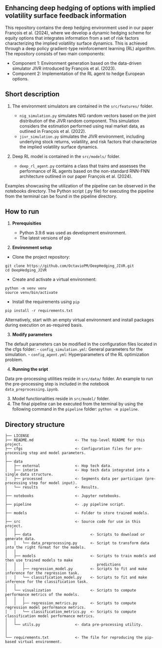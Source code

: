 ## Enhancing deep hedging of options with implied volatility surface feedback information

This repository contains the deep hedging environment used in our paper François et al. (2024), where we develop a dynamic hedging scheme for equity options that integrates information from a set of risk factors characterizing the implied volatility surface dynamics. This is achieved through a deep policy gradient-type reinforcement learning (RL) algorithm. The repository consists of two main components:

- Component 1: Environment generation based on the data-driven simulator JIVR introduced by François et al. (2023).
- Component 2: Implementation of the RL agent to hedge European options.

## Short description

1. The environment simulators are contained in the `src/features/` folder.

    - `nig_simulation.py` simulates NIG random vectors based on the joint distribution of the JIVR random component. This simulation considers the estimation performed using real market data, as outlined in François et al. (2022).
    - `jivr_simulation.py` simulates the JIVR environment, including underlying stock returns, volatility, and risk factors that characterize the implied volatility surface dynamics.

2. Deep RL model is contained in the `src/models/` folder. 

    - `deep_rl_agent.py` contains a class that trains and assesses the performance of RL agents based on the non-standard RNN-FNN architecture outlined in our paper François et al. (2024).

Examples showcasing the utilization of the pipeline can be observed in the notebooks directory.
The Python script (.py file) for executing the pipeline from the terminal can be found in the pipeline directory.

## How to run

1. **Prerequisities**
    - Python 3.9.6 was used as development environment.
    - The latest versions of pip

2. **Environment setup**

- Clone the project repository:

```nohighlight
git clone https://github.com/OctavioPM/DeepHedging_JIVR.git
cd DeepHedging_JIVR
```

- Create and activate a virtual environment:

```nohighlight
python -m venv venv
source venv/bin/activate
```

- Install the requirements using `pip`

```nohighlight
pip install -r requirements.txt
```

Alternatively, start with an empty virtual environment and install packages during execution on as-required basis.

3. **Modify parameters**

The default parameters can be modified in the configuration files located in the cfgs folder:
    - `config_simulation.yml`: General parameters for the simulation.
    - `config_agent.yml`: Hyperparameters of the RL optimization problem.

4. **Running the sript**

Data pre-processing utilities reside in `src/data/` folder. 
An example to run the pre-processing step is included in the notebook
`data_preprocessing.ipynb`. 

3. Model functionalities reside in `src/model/` folder. 
4. The final pipeline can be executed from the terminal by using the following command in the `pipeline` folder: `python -m pipeline`.


## Directory structure

```nohighlight
├── LICENSE
├── README.md                   <- The top-level README for this project.
├── cfgs                        <- Configuration files for pre-processing step and model parameters.
│
├── data
│   ├── external                <- Hop tech data.
│   ├── interim                 <- Hop tech data integrated into a single data structure.
│   ├── processed               <- Segments data per participan (pre-processing step for model input).
│   └── results                 <- Results.
│
├── notebooks                   <- Jupyter notebooks.
│
├── pipeline                    <- .py pipeline script.
│
├── models                      <- Folder to store trained models.
│
├── src                         <- Source code for use in this project.
│   │
│   ├── data                           <- Scripts to download or generate data.
│   │   └── data_preprocessing.py      <- Script to transform data into the right format for the models.
│   │
│   ├── models                         <- Scripts to train models and then use trained models to make
│   │   │                                 predictions
│   │   ├── regression_model.py        <- Scripts to fit and make inference for the regression task.
│   │   └── classification_model.py    <- Scripts to fit and make inference for the classification task.
│   │
│   └── visualization                  <- Scripts to compute performance metrics of the models.
│   │   │
│   │   ├── regression_metrics.py      <- Scripts to compute regression model performance metrics.
│   │   └── classification_metrics.py  <- Scripts to compute classification model performance metrics.
│   │
│   └── utils.py                <- data pre-processing utility.
│ 
│ 
└── requirements.txt            <- The file for reproducing the pip-based virtual environment.
```
